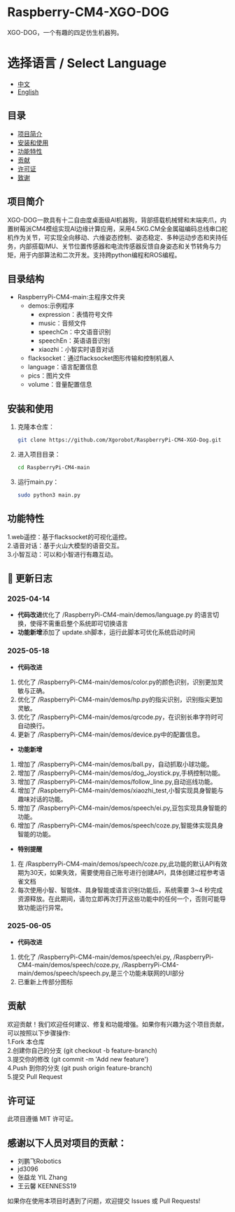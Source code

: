 # Raspberry-CM4-XGO-DOG

XGO-DOG，一个有趣的四足仿生机器狗。

# 选择语言 / Select Language

- [中文](#README.md)
- [English](README_en.md)

## 目录

- [项目简介](#项目简介)
- [安装和使用](#安装和使用)
- [功能特性](#功能特性)
- [贡献](#贡献)
- [许可证](#许可证)
- [致谢](#致谢)

## 项目简介

XGO-DOG一款具有十二自由度桌面级Al机器狗，背部搭载机械臂和末端夹爪，内置树莓派CM4模组实现AI边缘计算应用，采用4.5KG.CM全金属磁编码总线串口舵机作为关节，可实现全向移动、六维姿态控制、姿态稳定、多种运动步态和夹持任务，内部搭载IMU、关节位置传感器和电流传感器反馈自身姿态和关节转角与力矩，用于内部算法和二次开发。支持跨python编程和ROS编程。
## 目录结构
-  RaspberryPi-CM4-main:主程序文件夹
    - demos:示例程序
      - expression：表情符号文件
      - music：音频文件
      - speechCn：中文语音识别
      - speechEn：英语语音识别
      - xiaozhi：小智实时语音对话
    - flacksocket：通过flacksocket图形传输和控制机器人
    - language：语言配置信息
    - pics：图片文件
    - volume：音量配置信息
## 安装和使用

1. 克隆本仓库：
    ```bash
    git clone https://github.com/Xgorobot/RaspberryPi-CM4-XGO-Dog.git 
    ```

2. 进入项目目录：
    ```bash
    cd RaspberryPi-CM4-main
    ```

3. 运行main.py：
    ```bash
    sudo python3 main.py
    ```
## 功能特性
1.web遥控：基于flacksocket的可视化遥控。  
2.语音对话：基于火山大模型的语音交互。  
3.小智互动：可以和小智进行有趣互动。

## 📜 更新日志
### 2025-04-14
- **代码改进**优化了 /RaspberryPi-CM4-main/demos/language.py 的语言切换，使得不需重启整个系统即可切换语言
- **功能新增**添加了 update.sh脚本，运行此脚本可优化系统启动时间
### 2025-05-18
- **代码改进**
1. 优化了 /RaspberryPi-CM4-main/demos/color.py的颜色识别，识别更加灵敏与正确。
2. 优化了 /RaspberryPi-CM4-main/demos/hp.py的指尖识别，识别指尖更加灵敏。
3. 优化了 /RaspberryPi-CM4-main/demos/qrcode.py，在识别长串字符时可自动换行。
4. 更新了 /RaspberryPi-CM4-main/demos/device.py中的配置信息。
- **功能新增**
1. 增加了 /RaspberryPi-CM4-main/demos/ball.py，自动抓取小球功能。
2. 增加了 /RaspberryPi-CM4-main/demos/dog_Joystick.py,手柄控制功能。
3. 增加了 /RaspberryPi-CM4-main/demos/follow_line.py,自动巡线功能。
4. 增加了 /RaspberryPi-CM4-main/demos/xiaozhi_test,小智实现具身智能与趣味对话的功能。
5. 增加了 /RaspberryPi-CM4-main/demos/speech/ei.py,豆包实现具身智能的功能。
6. 增加了 /RaspberryPi-CM4-main/demos/speech/coze.py,智能体实现具身智能的功能。
- **特别提醒**
1. 在 /RaspberryPi-CM4-main/demos/speech/coze.py,此功能的默认API有效期为30天，如果失效，需要使用自己账号进行创建API，具体创建过程参考语雀文档
2. 每次使用小智、智能体、具身智能或语言识别功能后，系统需要 3~4 秒完成资源释放。在此期间，请勿立即再次打开这些功能中的任何一个，否则可能导致功能运行异常。
### 2025-06-05
- **代码改进**
1. 优化了 /RaspberryPi-CM4-main/demos/speech/ei.py, /RaspberryPi-CM4-main/demos/speech/coze.py, /RaspberryPi-CM4-main/demos/speech/speech.py,是三个功能未联网的UI部分
2. 已重新上传部分图标
## 贡献
欢迎贡献！我们欢迎任何建议、修复和功能增强。如果你有兴趣为这个项目贡献，可以按照以下步骤操作:  
1.Fork 本仓库  
2.创建你自己的分支 (git checkout -b feature-branch)  
3.提交你的修改 (git commit -m 'Add new feature')  
4.Push 到你的分支 (git push origin feature-branch)  
5.提交 Pull Request

## 许可证
此项目遵循 MIT 许可证。

## 感谢以下人员对项目的贡献：
- 刘鹏飞Robotics  
- jd3096  
- 张益龙 YIL Zhang  
- 王云馨 KEENNESS19  

如果你在使用本项目时遇到了问题，欢迎提交 Issues 或 Pull Requests!
